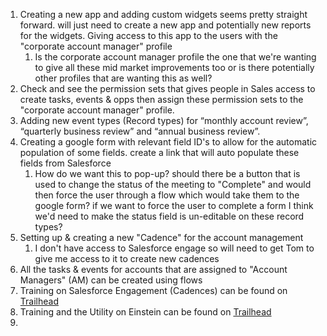 1. Creating a new app and adding custom widgets seems pretty straight forward. will just need to create a new app and potentially new reports for the widgets. Giving access to this app to the users with the "corporate account manager" profile
	1. Is the corporate account manager profile the one that we're wanting to give all these mid market improvements too or is there potentially other profiles that are wanting this as well?
2. Check and see the permission sets that gives people in Sales access to create tasks, events & opps then assign these permission sets to the "corporate account manager" profile. 
3. Adding new event types (Record types) for “monthly account review”, “quarterly business review” and “annual business review”.
4. Creating a google form with relevant field ID's to allow for the automatic population of some fields. create a link that will auto populate these fields from Salesforce
	1. How do we want this to pop-up? should there be a button that is used to change the status of the meeting to "Complete" and would then force the user through a flow which would take them to the google form? if we want to force the user to complete a form I think we'd need to make the status field is un-editable on these record types? 
5. Setting up & creating a new "Cadence" for the account management
	1. I don't have access to Salesforce engage so will need to get Tom to give me access to it to create new cadences
6. All the tasks & events for accounts that are assigned to "Account Managers" (AM) can be created using flows
7. Training on Salesforce Engagement (Cadences) can be found on [Trailhead](https://trailhead.salesforce.com/content/learn/modules/high-velocity-sales)
8. Training and the Utility on Einstein can be found on [Trailhead](https://trailhead.salesforce.com/content/learn/modules/get_smart_einstein_feat)
9. 